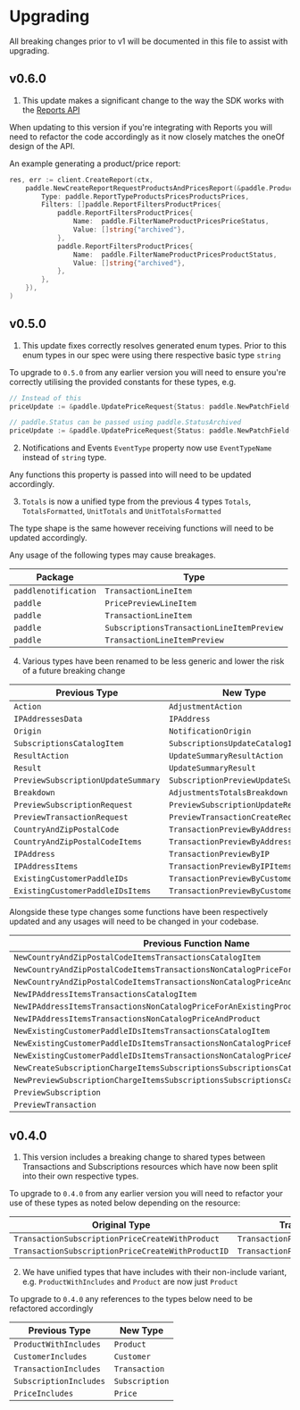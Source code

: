 # Upgrading

All breaking changes prior to v1 will be documented in this file to assist with upgrading.

## v0.6.0

1. This update makes a significant change to the way the SDK works with the [Reports API](https://developer.paddle.com/api-reference/reports/overview)

When updating to this version if you're integrating with Reports you will need to refactor the code accordingly as it now closely matches the oneOf design of the API. 

An example generating a product/price report: 

```go
res, err := client.CreateReport(ctx,
	paddle.NewCreateReportRequestProductsAndPricesReport(&paddle.ProductsAndPricesReport{
		Type: paddle.ReportTypeProductsPricesProductsPrices,
		Filters: []paddle.ReportFiltersProductPrices{
			paddle.ReportFiltersProductPrices{
				Name:  paddle.FilterNameProductPricesPriceStatus,
				Value: []string{"archived"},
			},
			paddle.ReportFiltersProductPrices{
				Name:  paddle.FilterNameProductPricesProductStatus,
				Value: []string{"archived"},
			},
		},
	}),
)
```

## v0.5.0

1. This update fixes correctly resolves generated enum types. Prior to this enum types in our spec were using there respective basic type `string`

To upgrade to `0.5.0` from any earlier version you will need to ensure you're correctly utilising the provided constants for these types, e.g.

```go
// Instead of this
priceUpdate := &paddle.UpdatePriceRequest{Status: paddle.NewPatchField("archived")}

// paddle.Status can be passed using paddle.StatusArchived
priceUpdate := &paddle.UpdatePriceRequest{Status: paddle.NewPatchField(paddle.StatusArchived)}
```

2. Notifications and Events `EventType` property now use `EventTypeName` instead of `string` type. 

Any functions this property is passed into will need to be updated accordingly.

3. `Totals` is now a unified type from the previous 4 types `Totals`, `TotalsFormatted`, `UnitTotals` and `UnitTotalsFormatted`

The type shape is the same however receiving functions will need to be updated accordingly.

Any usage of the following types may cause breakages.

| Package              | Type                                      |
|----------------------|-------------------------------------------|
| `paddlenotification` | `TransactionLineItem`                     |
| `paddle`             | `PricePreviewLineItem`                    |
| `paddle`             | `TransactionLineItem`                     |
| `paddle`             | `SubscriptionsTransactionLineItemPreview` |
| `paddle`             | `TransactionLineItemPreview`              |

4. Various types have been renamed to be less generic and lower the risk of a future breaking change

| Previous Type                      | New Type                            |
|------------------------------------|-------------------------------------|
| `Action`                           | `AdjustmentAction`                  |
| `IPAddressesData`                  | `IPAddress`                         | 
| `Origin`                           | `NotificationOrigin`                |
| `SubscriptionsCatalogItem`         | `SubscriptionsUpdateCatalogItem`    | 
| `ResultAction`                     | `UpdateSummaryResultAction`         |
| `Result`                           | `UpdateSummaryResult`               |
| `PreviewSubscriptionUpdateSummary` | `SubscriptionPreviewUpdateSummary`  |
| `Breakdown`                        | `AdjustmentsTotalsBreakdown`        |
| `PreviewSubscriptionRequest`       | `PreviewSubscriptionUpdateRequest`  |
| `PreviewTransactionRequest`        | `PreviewTransactionCreateRequest`   |
| `CountryAndZipPostalCode`          | `TransactionPreviewByAddress`       |
| `CountryAndZipPostalCodeItems`     | `TransactionPreviewByAddressItems`  |
| `IPAddress`                        | `TransactionPreviewByIP`            |
| `IPAddressItems`                   | `TransactionPreviewByIPItems`       |
| `ExistingCustomerPaddleIDs`        | `TransactionPreviewByCustomer`      |
| `ExistingCustomerPaddleIDsItems`   | `TransactionPreviewByCustomerItems` |

Alongside these type changes some functions have been respectively updated and any usages will need to be changed in your codebase.

| Previous Function Name                                                             | New Function Name                                                                     |
|------------------------------------------------------------------------------------|---------------------------------------------------------------------------------------|
| `NewCountryAndZipPostalCodeItemsTransactionsCatalogItem`                           | `NewTransactionPreviewByAddressItemsTransactionsCatalogItem`                          | 
| `NewCountryAndZipPostalCodeItemsTransactionsNonCatalogPriceForAnExistingProduct`   | `NewTransactionPreviewByAddressItemsTransactionsNonCatalogPriceForAnExistingProduct`  |
| `NewCountryAndZipPostalCodeItemsTransactionsNonCatalogPriceAndProduct`             | `NewTransactionPreviewByAddressItemsTransactionsNonCatalogPriceAndProduct`            |
| `NewIPAddressItemsTransactionsCatalogItem`                                         | `NewTransactionPreviewByIPItemsTransactionsCatalogItem`                               |
| `NewIPAddressItemsTransactionsNonCatalogPriceForAnExistingProduct`                 | `NewTransactionPreviewByIPItemsTransactionsNonCatalogPriceForAnExistingProduct`       |
| `NewIPAddressItemsTransactionsNonCatalogPriceAndProduct`                           | `NewTransactionPreviewByIPItemsTransactionsNonCatalogPriceAndProduct`                 |
| `NewExistingCustomerPaddleIDsItemsTransactionsCatalogItem`                         | `NewTransactionPreviewByCustomerItemsTransactionsCatalogItem`                         |
| `NewExistingCustomerPaddleIDsItemsTransactionsNonCatalogPriceForAnExistingProduct` | `NewTransactionPreviewByCustomerItemsTransactionsNonCatalogPriceForAnExistingProduct` |
| `NewExistingCustomerPaddleIDsItemsTransactionsNonCatalogPriceAndProduct`           | `NewTransactionPreviewByCustomerItemsTransactionsNonCatalogPriceAndProduct`           |
| `NewCreateSubscriptionChargeItemsSubscriptionsSubscriptionsCatalogItem`            | `NewCreateSubscriptionChargeItemsSubscriptionsCatalogItem`                            |
| `NewPreviewSubscriptionChargeItemsSubscriptionsSubscriptionsCatalogItem`           | `NewPreviewSubscriptionChargeItemsSubscriptionsCatalogItem`                           |
| `PreviewSubscription`                                                              | `PreviewSubscriptionUpdate`                                                           |
| `PreviewTransaction`                                                               | `PreviewTransactionCreate`                                                            |


## v0.4.0

1. This version includes a breaking change to shared types between Transactions and Subscriptions resources which have now been split into their own respective types.   

To upgrade to `0.4.0` from any earlier version you will need to refactor your use of these types as noted below depending on the resource:

| Original Type                                     | Transaction Type                      | Subscription Type                     | 
|---------------------------------------------------|---------------------------------------|---------------------------------------|
| `TransactionSubscriptionPriceCreateWithProduct`   | `TransactionPriceCreateWithProduct`   | `SubscriptionChargeCreateWithProduct` |
| `TransactionSubscriptionPriceCreateWithProductID` | `TransactionPriceCreateWithProductID` | `SubscriptionChargeCreateWithPrice`   |

2. We have unified types that have includes with their non-include variant, e.g. `ProductWithIncludes` and `Product` are now just `Product`

To upgrade to `0.4.0` any references to the types below need to be refactored accordingly

| Previous Type          | New Type            |
|------------------------|---------------------|
| `ProductWithIncludes`  | `Product`           |
| `CustomerIncludes`     | `Customer`          | 
| `TransactionIncludes`  | `Transaction`       |
| `SubscriptionIncludes` | `Subscription`      | 
| `PriceIncludes`        | `Price`             |
